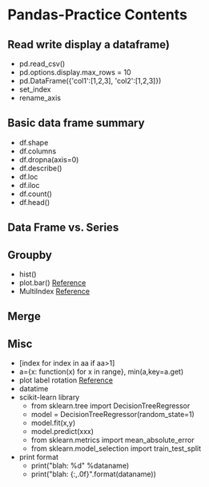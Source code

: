 # Pandas-Practice Contents

## Read write display a dataframe)
- pd.read_csv()
- pd.options.display.max_rows = 10
- pd.DataFrame({'col1':[1,2,3], 'col2':[1,2,3]})
- set_index
- rename_axis

## Basic data frame summary
- df.shape
- df.columns
- df.dropna(axis=0)
- df.describe()
- df.loc
- df.iloc
- df.count()
- df.head()

## Data Frame vs. Series

## Groupby
- hist()
- plot.bar()
[Reference](https://www.kaggle.com/learn-forum/60581)
- MultiIndex 
[Reference](https://jakevdp.github.io/PythonDataScienceHandbook/03.05-hierarchical-indexing.html)

## Merge

## Misc
- \[index for index in aa if aa>1\]
- a=\{x: function(x) for x in range\}, min(a,key=a.get)
- plot label rotation
[Reference](https://www.drawingfromdata.com/how-to-rotate-axis-labels-in-seaborn-and-matplotlib)
- datatime
-  scikit-learn library 
   - from sklearn.tree import DecisionTreeRegressor
   - model = DecisionTreeRegressor(random_state=1) 
   - model.fit(x,y)
   - model.predict(xxx)
   - from sklearn.metrics import mean_absolute_error
   - from sklearn.model_selection import train_test_split
- print format
   - print("blah: %d" %dataname)
   - print("blah: {:,.0f}".format(dataname))
